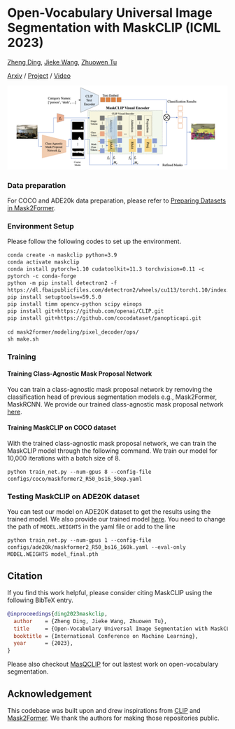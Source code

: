# Open-Vocabulary Universal Image Segmentation with MaskCLIP (ICML 2023)

[Zheng Ding](mailto:zhding@ucsd.edu), [Jieke Wang](), [Zhuowen Tu](http://www.cogsci.ucsd.edu/~ztu/)

[Arxiv](https://arxiv.org/abs/2208.08984) / [Project](https://maskclip.github.io) / [Video](https://youtu.be/nW0GYkLtka8)

![teaser](figs/model.png)

### Data preparation

For COCO and ADE20k data preparation, please refer to [Preparing Datasets in Mask2Former](https://github.com/facebookresearch/Mask2Former/tree/main/datasets).

### Environment Setup

Please follow the following codes to set up the environment.

```
conda create -n maskclip python=3.9
conda activate maskclip
conda install pytorch=1.10 cudatoolkit=11.3 torchvision=0.11 -c pytorch -c conda-forge
python -m pip install detectron2 -f https://dl.fbaipublicfiles.com/detectron2/wheels/cu113/torch1.10/index.html
pip install setuptools==59.5.0
pip install timm opencv-python scipy einops
pip install git+https://github.com/openai/CLIP.git
pip install git+https://github.com/cocodataset/panopticapi.git

cd mask2former/modeling/pixel_decoder/ops/
sh make.sh
```

### Training

#### Training Class-Agnostic Mask Proposal Network

You can train a class-agnostic mask proposal network by removing the classification head of previous segmentation models e.g., Mask2Former, MaskRCNN. We provide our trained class-agnostic mask proposal network [here](https://drive.google.com/file/d/1NdXOUzJVQUdl0V0HkQ0yFMUa2MJQojiv/view?usp=sharing).

#### Training MaskCLIP on COCO dataset

With the trained class-agnostic mask proposal network, we can train the MaskCLIP model through the following command. We train our model for 10,000 iterations with a batch size of 8.

```
python train_net.py --num-gpus 8 --config-file configs/coco/maskformer2_R50_bs16_50ep.yaml
```

### Testing MaskCLIP on ADE20K dataset

You can test our model on ADE20K dataset to get the results using the trained model. We also provide our trained model [here](https://drive.google.com/file/d/1fzf4y-l-BwhBkxambk_yS4yrCwHOKij7/view?usp=sharing). You need to change the path of `MODEL.WEIGHTS` in the yaml file or add to the line

```
python train_net.py --num-gpus 1 --config-file configs/ade20k/maskformer2_R50_bs16_160k.yaml --eval-only MODEL.WEIGHTS model_final.pth
``` 

## Citation

If you find this work helpful, please consider citing MaskCLIP using the following BibTeX entry.

```BibTeX
@inproceedings{ding2023maskclip,
  author    = {Zheng Ding, Jieke Wang, Zhuowen Tu},
  title     = {Open-Vocabulary Universal Image Segmentation with MaskCLIP},
  booktitle = {International Conference on Machine Learning},
  year      = {2023},
}
```

Please also checkout [MasQCLIP](https://github.com/mlpc-ucsd/MasQCLIP) for out lastest work on open-vocabulary segmentation.


## Acknowledgement

This codebase was built upon and drew inspirations from [CLIP](https://github.com/openai/CLIP) and [Mask2Former](https://github.com/facebookresearch/Mask2Formersss). We thank the authors for making those repositories public.
